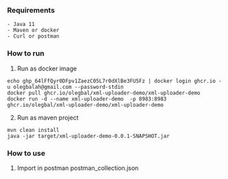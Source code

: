 ### Requirements

    - Java 11
    - Maven or docker
    - Curl or postman

### How to run

1) Run as docker image

```
echo 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 | docker login ghcr.io -u olegbalah@gmail.com --password-stdin
docker pull ghcr.io/olegbal/xml-uploader-demo/xml-uploader-demo
docker run -d --name xml-uploader-demo  -p 8983:8983 ghcr.io/olegbal/xml-uploader-demo/xml-uploader-demo
```

2) Run as maven project

```
mvn clean install
java -jar target/xml-uploader-demo-0.0.1-SNAPSHOT.jar
```

### How to use

1) Import in postman postman_collection.json

